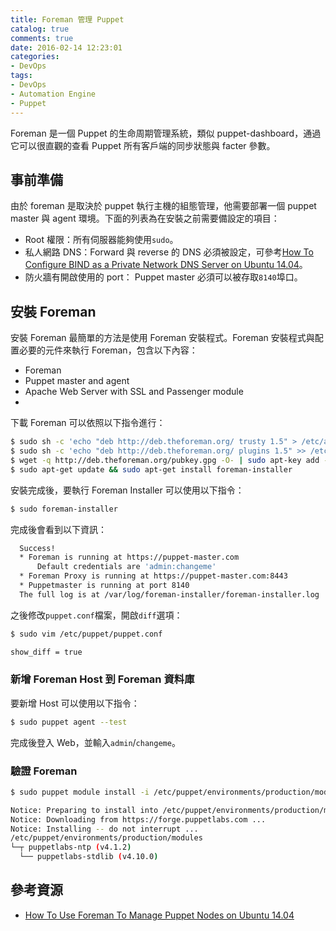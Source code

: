 ```yaml
---
title: Foreman 管理 Puppet
catalog: true
comments: true
date: 2016-02-14 12:23:01
categories:
- DevOps
tags:
- DevOps
- Automation Engine
- Puppet
---
```

Foreman 是一個 Puppet 的生命周期管理系統，類似 puppet-dashboard，通過它可以很直觀的查看 Puppet 所有客戶端的同步狀態與 facter 參數。

<!--more-->

## 事前準備
由於 foreman 是取決於 puppet 執行主機的組態管理，他需要部署一個 puppet master 與 agent 環境。下面的列表為在安裝之前需要備設定的項目：
* Root 權限：所有伺服器能夠使用`sudo`。
* 私人網路 DNS：Forward 與 reverse 的 DNS 必須被設定，可參考[How To Configure BIND as a Private Network DNS Server on Ubuntu 14.04](https://www.digitalocean.com/community/tutorials/how-to-configure-bind-as-a-private-network-dns-server-on-ubuntu-14-04)。
* 防火牆有開啟使用的 port： Puppet master 必須可以被存取`8140`埠口。

## 安裝 Foreman
安裝 Foreman 最簡單的方法是使用 Foreman 安裝程式。Foreman 安裝程式與配置必要的元件來執行 Foreman，包含以下內容：
* Foreman
* Puppet master and agent
* Apache Web Server with SSL and Passenger module
*

下載 Foreman 可以依照以下指令進行：
```sh
$ sudo sh -c 'echo "deb http://deb.theforeman.org/ trusty 1.5" > /etc/apt/sources.list.d/foreman.list'
$ sudo sh -c 'echo "deb http://deb.theforeman.org/ plugins 1.5" >> /etc/apt/sources.list.d/foreman.list'
$ wget -q http://deb.theforeman.org/pubkey.gpg -O- | sudo apt-key add -
$ sudo apt-get update && sudo apt-get install foreman-installer
```

安裝完成後，要執行 Foreman Installer 可以使用以下指令：
```sh
$ sudo foreman-installer
```

完成後會看到以下資訊：
```sh
  Success!
  * Foreman is running at https://puppet-master.com
      Default credentials are 'admin:changeme'
  * Foreman Proxy is running at https://puppet-master.com:8443
  * Puppetmaster is running at port 8140
  The full log is at /var/log/foreman-installer/foreman-installer.log
```

之後修改`puppet.conf`檔案，開啟`diff`選項：
```sh
$ sudo vim /etc/puppet/puppet.conf

show_diff = true
```

### 新增 Foreman Host 到 Foreman 資料庫
要新增 Host 可以使用以下指令：
```sh
$ sudo puppet agent --test
```
完成後登入 Web，並輸入`admin`/`changeme`。

### 驗證 Foreman
```sh
$ sudo puppet module install -i /etc/puppet/environments/production/modules puppetlabs/ntp

Notice: Preparing to install into /etc/puppet/environments/production/modules ...
Notice: Downloading from https://forge.puppetlabs.com ...
Notice: Installing -- do not interrupt ...
/etc/puppet/environments/production/modules
└─┬ puppetlabs-ntp (v4.1.2)
  └── puppetlabs-stdlib (v4.10.0)
```

## 參考資源
* [How To Use Foreman To Manage Puppet Nodes on Ubuntu 14.04](https://www.digitalocean.com/community/tutorials/how-to-use-foreman-to-manage-puppet-nodes-on-ubuntu-14-04)
